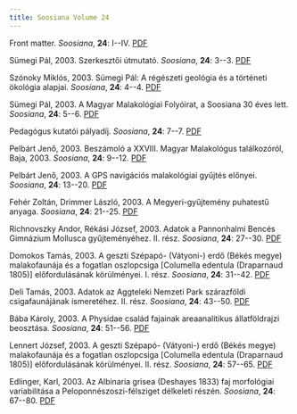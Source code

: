 ```yaml
---
title: Soosiana Volume 24
---
```




Front matter. _Soosiana_, **24**: I--IV. [PDF](https://soosiana.github.io/volume-24/01_Soosiana_2003_24_I-IV.pdf)


Sümegi Pál, 2003. Szerkesztői útmutató. _Soosiana_, **24**: 3--3. [PDF](https://soosiana.github.io/volume-24/02_Soosiana_2003_24_Sumegi_3.pdf)


Szónoky Miklós, 2003. Sümegi Pál: A régészeti geológia és a történeti ökológia alapjai. _Soosiana_, **24**: 4--4. [PDF](https://soosiana.github.io/volume-24/03_Soosiana_2003_24_Szonoky_4.pdf)


Sümegi Pál, 2003. A Magyar Malakológiai Folyóirat, a Soosiana 30 éves lett. _Soosiana_, **24**: 5--6. [PDF](https://soosiana.github.io/volume-24/04_Soosiana_2003_24_Sumegi_5-6.pdf)


Pedagógus kutatói pályadíj. _Soosiana_, **24**: 7--7. [PDF](https://soosiana.github.io/volume-24/05_Soosiana_2003_24_Hiroldal_7.pdf)


Pelbárt Jenő, 2003. Beszámoló a XXVIII. Magyar Malakológus találkozóról, Baja, 2003. _Soosiana_, **24**: 9--12. [PDF](https://soosiana.github.io/volume-24/06_Soosiana_2003_24_Pelbart_9-12.pdf)


Pelbárt Jenő, 2003. A GPS navigációs malakológiai gyűjtés előnyei. _Soosiana_, **24**: 13--20. [PDF](https://soosiana.github.io/volume-24/07_Soosiana_2003_24_Pelbart_13-20.pdf)


Fehér Zoltán, Drimmer László, 2003. A Megyeri-gyűjtemény puhatestű anyaga. _Soosiana_, **24**: 21--25. [PDF](https://soosiana.github.io/volume-24/08_Soosiana_2003_24_Feher-Drimmer_21-25.pdf)


Richnovszky Andor, Rékási József, 2003. Adatok a Pannonhalmi Bencés Gimnázium Mollusca gyűjteményéhez. II. rész. _Soosiana_, **24**: 27--30. [PDF](https://soosiana.github.io/volume-24/09_Soosiana_2003_24_Richnovszky-Rekasi_27-30.pdf)


Domokos Tamás, 2003. A geszti Szépapó- (Vátyoni-) erdő (Békés megye) malakofaunája és a fogatlan oszlopcsiga [Columella edentula (Draparnaud 1805)] előfordulásának körülményei. I. rész. _Soosiana_, **24**: 31--42. [PDF](https://soosiana.github.io/volume-24/10_Soosiana_2003_24_Domokos_31-42.pdf)


Deli Tamás, 2003. Adatok az Aggteleki Nemzeti Park szárazföldi csigafaunájának ismeretéhez. II. rész. _Soosiana_, **24**: 43--50. [PDF](https://soosiana.github.io/volume-24/11_Soosiana_2003_24_Deli_43-50.pdf)


Bába Károly, 2003. A Physidae család fajainak areaanalitikus állatföldrajzi beosztása. _Soosiana_, **24**: 51--56. [PDF](https://soosiana.github.io/volume-24/12_Soosiana_2003_24_Baba_51-56.pdf)


Lennert József, 2003. A geszti Szépapó- (Vátyoni-) erdő (Békés megye) malakofaunája és a fogatlan oszlopcsiga [Columella edentula (Draparnaud 1805)] előfordulásának körülményei. II. rész. _Soosiana_, **24**: 57--65. [PDF](https://soosiana.github.io/volume-24/13_Soosiana_2003_24_Lennert_57-65.pdf)


Edlinger, Karl, 2003. Az Albinaria grisea (Deshayes 1833) faj morfológiai variabilitása a Peloponnészoszi-félsziget délkeleti részén. _Soosiana_, **24**: 67--80. [PDF](https://soosiana.github.io/volume-24/14_Soosiana_2003_24_Edlinger_67-80.pdf)




